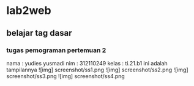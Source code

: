 # lab2web
## belajar tag dasar 

### tugas pemograman pertemuan 2
nama    : yudies yusmadi
nim     : 312110249
kelas   : ti.21.b1
ini adalah tampilannya 
![img] screenshot/ss1.png
![img] screenshot/ss2.png
![img] screenshot/ss3.png
![img] screenshot/ss4.png
